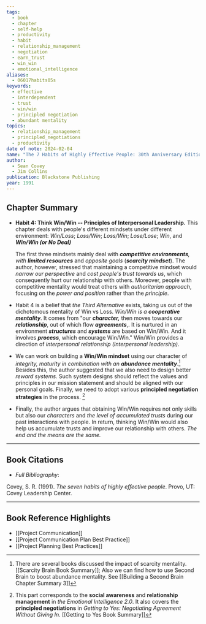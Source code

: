 ```yaml
---
tags:
  - book
  - chapter
  - self-help
  - productivity
  - habit
  - relationship_management
  - negotiation
  - earn_trust
  - win_win
  - emotional_intelligence
aliases:
  - 06017habits05s
keywords:
  - effective
  - interdependent
  - trust
  - win/win
  - principled negotiation
  - abundant mentality
topics:
  - relationship_management
  - principled_negotiations
  - productivity
date of note: 2024-02-04
name: "The 7 Habits of Highly Effective People: 30th Anniversary Edition"
author:
  - Sean Covey
  - Jim Collins
publication: Blackstone Publishing
year: 1991
---
```


## Chapter Summary

- **Habit 4: Think Win/Win -- Principles of Interpersonal Leadership.** This chapter deals with people's different mindsets under different environment: *Win/Loss*; *Loss/Win*; *Loss/Win*; *Lose/Lose*; *Win*, and ***Win/Win (or No Deal)***
	    
	The first three mindsets mainly deal with ***competitive environments**, with **limited resources*** and *opposite goals* (***scarcity mindset***). The author, however, stressed that maintaining a competitive mindset would *narrow our perspective* and *cost people's trust towards us*, which consequently hurt our relationship with others. Moreover, people with competitive mentality would treat others with *authoritarian approach*, focusing on the *power and position* rather than the *principle*.
	
- Habit 4 is a belief that *the Third Alternative* exists, taking us out of the dichotomous mentality of Win vs Loss. *Win/Win is a **cooperative mentality***. It comes from "our ***character,*** then moves towards our ***relationship***, out of which flow ***agreements***,. It is nurtured in an environment ***structures*** and ***systems*** are based on Win/Win. And it involves ***process***, which encourage Win/Win." Win/Win provides a direction of *interpersonal relationship (interpersonal leadership)*.
  
- We can work on building a **Win/Win mindset** using our character of *integrity, maturity in combination with an **abundance mentality***.[^1] Besides this, the author suggested that we also need to design better *reward systems*. Such system designs should reflect the values and principles in our mission statement and should be aligned with our personal goals. Finally, we need to adopt various **principled negotiation strategies** in the process. [^2]
  
- Finally, the author argues that obtaining Win/Win requires not only skills but also our *characters* and *the level of accumulated trusts* during our past interactions with people. In return, thinking Win/Win would also help us accumulate trusts and improve our relationship with others. _The end and the means are the same._
  


----------
## Book Citations

- *Full Bibliography*:

Covey, S. R. (1991). _The seven habits of highly effective people_. Provo, UT: Covey Leadership Center.

-----------
##  Book Reference Highlights

[^1]: There are several books discussed the impact of scarcity mentality. [[Scarcity Brain Book Summary]]; Also we can find how to use Second Brain to boost abundance mentality. See [[Building a Second Brain Chapter Summary 3]]
[^2]: This part corresponds to the **social awareness** and **relationship management** in *the Emotional Intelligence 2.0*. It also covers the **principled negotiations** in *Getting to Yes: Negotiating Agreement Without Giving In*. [[Getting to Yes Book Summary]]


- [[Project Communication]]
- [[Project Communication Plan Best Practice]]
- [[Project Planning Best Practices]]